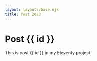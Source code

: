 ```yaml
---
layout: layouts/base.njk
title: Post 2023
---
```


# Post {{ id }}

This is post {{ id }} in my Eleventy project.
